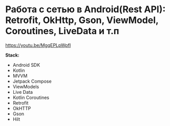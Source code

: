 # Работа с сетью в Android(Rest API): Retrofit, OkHttp, Gson, ViewModel, Coroutines, LiveData и т.п
https://youtu.be/MgqEPLpWpfI

**Stack:**
- Android SDK
- Kotlin
- MVVM
- Jetpack Compose
- ViewModels
- Live Data
- Kotlin Coroutines
- Retrofit
- OkHTTP
- Gson 
- Hilt
